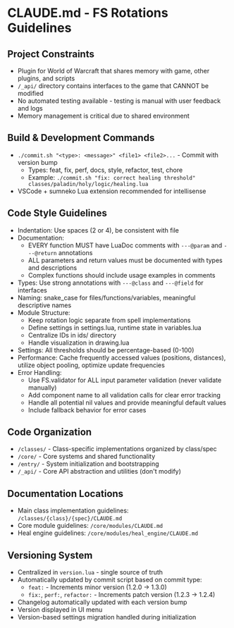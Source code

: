 # CLAUDE.md - FS Rotations Guidelines

## Project Constraints
- Plugin for World of Warcraft that shares memory with game, other plugins, and scripts
- `/_api/` directory contains interfaces to the game that CANNOT be modified
- No automated testing available - testing is manual with user feedback and logs
- Memory management is critical due to shared environment

## Build & Development Commands
- `./commit.sh "<type>: <message>" <file1> <file2>...` - Commit with version bump
  - Types: feat, fix, perf, docs, style, refactor, test, chore
  - Example: `./commit.sh "fix: correct healing threshold" classes/paladin/holy/logic/healing.lua`
- VSCode + sumneko Lua extension recommended for intellisense

## Code Style Guidelines
- Indentation: Use spaces (2 or 4), be consistent with file
- Documentation:
  - EVERY function MUST have LuaDoc comments with `---@param` and `---@return` annotations
  - ALL parameters and return values must be documented with types and descriptions
  - Complex functions should include usage examples in comments
- Types: Use strong annotations with `---@class` and `---@field` for interfaces
- Naming: snake_case for files/functions/variables, meaningful descriptive names
- Module Structure:
  - Keep rotation logic separate from spell implementations
  - Define settings in settings.lua, runtime state in variables.lua
  - Centralize IDs in ids/ directory
  - Handle visualization in drawing.lua
- Settings: All thresholds should be percentage-based (0-100)
- Performance: Cache frequently accessed values (positions, distances), utilize object pooling, optimize update frequencies
- Error Handling: 
  - Use FS.validator for ALL input parameter validation (never validate manually)
  - Add component name to all validation calls for clear error tracking
  - Handle all potential nil values and provide meaningful default values
  - Include fallback behavior for error cases

## Code Organization
- `/classes/` - Class-specific implementations organized by class/spec
- `/core/` - Core systems and shared functionality
- `/entry/` - System initialization and bootstrapping
- `/_api/` - Core API abstraction and utilities (don't modify)

## Documentation Locations
- Main class implementation guidelines: `/classes/{class}/{spec}/CLAUDE.md`
- Core module guidelines: `/core/modules/CLAUDE.md`
- Heal engine guidelines: `/core/modules/heal_engine/CLAUDE.md`

## Versioning System
- Centralized in `version.lua` - single source of truth
- Automatically updated by commit script based on commit type:
  - `feat:` - Increments minor version (1.2.0 → 1.3.0)
  - `fix:`, `perf:`, `refactor:` - Increments patch version (1.2.3 → 1.2.4)
- Changelog automatically updated with each version bump
- Version displayed in UI menu
- Version-based settings migration handled during initialization